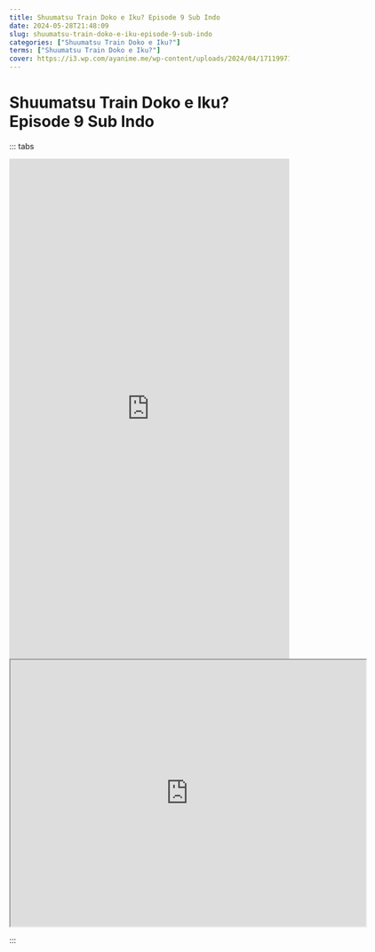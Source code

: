 ```yaml
---
title: Shuumatsu Train Doko e Iku? Episode 9 Sub Indo
date: 2024-05-28T21:48:09
slug: shuumatsu-train-doko-e-iku-episode-9-sub-indo
categories: ["Shuumatsu Train Doko e Iku?"]
terms: ["Shuumatsu Train Doko e Iku?"]
cover: https://i3.wp.com/ayanime.me/wp-content/uploads/2024/04/1711997161-8309-137451.jpg
---
```


# Shuumatsu Train Doko e Iku? Episode 9 Sub Indo
::: tabs

<iframe src="https://play.ayanime.me/include/fluidplayer/fluidplayer.php?VideoSrc1=https%3A%2F%2Fdrive.google.com%2Ffile%2Fd%2F1Ap0g2RRoMX86GACcSEJ4dQHuWP0n7i3O%2Fpreview&VideoType1=video%2Fmp4&VideoQuality1=480p&VideoSrc2=https%3A%2F%2Fdrive.google.com%2Ffile%2Fd%2F1AZRfPRBbq5jYM8lRhbDUm0GvgMHTkk8U%2Fpreview&VideoType2=video%2Fmp4&VideoQuality2=720p&VideoSrc3=https%3A%2F%2Fdrive.google.com%2Ffile%2Fd%2F1qkggjrooICI3MBL2Bmvtxqq5TsTwxK58%2Fpreview&VideoType3=video%2Fmp4&VideoQuality3=1080p&VideoSrc4=&VideoType4=&VideoQuality4=&VideoPoster=&VideoTrack1=&kind1=&srclang1=&label1=&default1=&VideoTrack2=&kind2=&srclang2=&label2=&default2=&player=fluid+player&server=Drive+API&api=&width=100%25&height=900px" frameborder="0" width="100%" height="900px" allowfullscreen="allowfullscreen" scrolling="no"></iframe>
<iframe src="https://drive.google.com/file/d/1qkggjrooICI3MBL2Bmvtxqq5TsTwxK58/preview" width="640" height="480" allow="accelerometer; autoplay; encrypted-media; gyroscope; fullscreen; picture-in-picture" scrolling="no" seamless="" sandbox="allow-same-origin allow-scripts"></iframe>

:::
